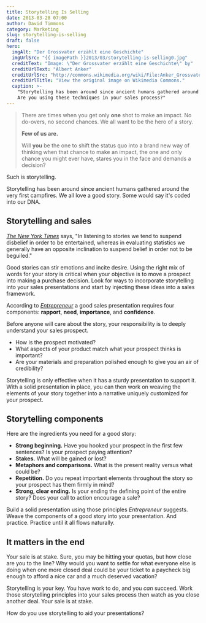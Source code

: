 ```yaml
---
title: Storytelling Is Selling
date: 2013-03-28 07:00
author: David Timmons
category: Marketing
slug: storytelling-is-selling
draft: false
hero:
  imgAlt: "Der Grossvater erzählt eine Geschichte"
  imgUrlSrc: "{{ imagePath }}2013/03/storytelling-is-selling0.jpg"
  creditText: "Image: \"Der Grossvater erzählt eine Geschichte\" by"
  creditUrlText: "Albert Anker"
  creditUrlSrc: "http://commons.wikimedia.org/wiki/File:Anker_Grossvater.png"
  creditUrlTitle: "View the original image on Wikimedia Commons."
  caption: >-
    "Storytelling has been around since ancient humans gathered around the very first campfires.
    Are you using these techniques in your sales process?"
---
```


> There are times when you get only **one** shot to make an impact. No
> do-overs, no second chances. We all want to be the hero of a story.
>
> **Few of us are.**
>
> Will **you** be the one to shift the status quo into a brand new way
> of thinking when that chance to make an impact, the one and only
> chance you might ever have, stares you in the face and demands a
> decision?

Such is storytelling.

Storytelling has been around since ancient humans gathered around the
very first campfires. We all love a good story. Some would say it's
coded into our DNA.

## Storytelling and sales

*[The New York Times][3]* says, "In listening to stories we tend to
suspend disbelief in order to be entertained, whereas in evaluating
statistics we generally have an opposite inclination to suspend belief
in order not to be beguiled."

Good stories can stir emotions and incite desire. Using the right mix of
words for your story is critical when your objective is to move a
prospect into making a purchase decision. Look for ways to incorporate
storytelling into your sales presentations and start by injecting these
ideas into a sales framework.

According to *[Entrepreneur][4]* a good sales presentation requires four
components: **rapport**, **need**, **importance**, and **confidence**.

Before anyone will care about the story, your responsibility is to
deeply understand your sales prospect.

-   How is the prospect motivated?
-   What aspects of your product match what your prospect thinks is
    important?
-   Are your materials and preparation polished enough to give you an
    air of credibility?

Storytelling is only effective when it has a sturdy presentation to
support it. With a solid presentation in place, you can then work on
weaving the elements of your story together into a narrative uniquely
customized for your prospect.

## Storytelling components

Here are the ingredients you need for a good story:

-   **Strong beginning.** Have you hooked your prospect in the first few
    sentences? Is your prospect paying attention?
-   **Stakes.** What will be gained or lost?
-   **Metaphors and comparisons.** What is the present reality versus
    what could be?
-   **Repetition.** Do you repeat important elements throughout the
    story so your prospect has them firmly in mind?
-   **Strong, clear ending.** Is your ending the defining point of the
    entire story? Does your call to action encourage a sale?

Build a solid presentation using those principles *Entrepreneur*
suggests. Weave the components of a good story into your presentation.
And practice. Practice until it all flows naturally.

## It matters in the end

Your sale is at stake. Sure, you may be hitting your quotas, but how
close are you to the line? Why would you want to settle for what
everyone else is doing when one more closed deal could be your ticket to
a paycheck big enough to afford a nice car and a much deserved vacation?

Storytelling is your key. You have work to do, and you *can* succeed.
Work those storytelling principles into your sales process then watch as
you close another deal. Your sale is at stake.

How do you use storytelling to aid your presentations?


[3]: http://opinionator.blogs.nytimes.com/2010/10/24/stories-vs-statistics/
  "Click here to read more from The New York Times."

[4]: http://www.entrepreneur.com/article/225778
  "Click here to read more from Entrepreneur."

